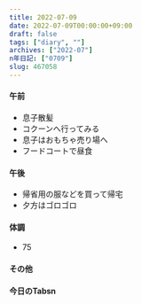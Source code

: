```yaml
---
title: 2022-07-09
date: 2022-07-09T00:00:00+09:00
draft: false
tags: ["diary", ""]
archives: ["2022-07"]
n年日記: ["0709"]
slug: 467058
---
```

#### 午前
- 息子散髪
- コクーンへ行ってみる
- 息子はおもちゃ売り場へ
- フードコートで昼食
#### 午後
- 帰省用の服などを買って帰宅
- 夕方はゴロゴロ
#### 体調
- 75
#### その他
#### 今日のTabsn